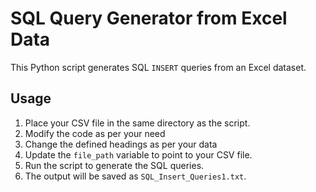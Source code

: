 # SQL Query Generator from Excel Data

This Python script generates SQL `INSERT` queries from an Excel dataset.

## Usage

1. Place your CSV file in the same directory as the script.
2. Modify the code as per your need
3. Change the defined headings as per your data
4. Update the `file_path` variable to point to your CSV file.
5. Run the script to generate the SQL queries.
6. The output will be saved as `SQL_Insert_Queries1.txt`.
